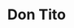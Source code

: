 ---
title: "Don Tito"
url: /ciudad-autonoma-de-buenos-aires/don-tito-avenida-doctor-honorio-pueyrredon/
shop: Metzgerei
---